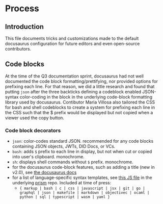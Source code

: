 # Process

## Introduction

This file documents tricks and customizations made to the default docusaurus
configuration for future editors and even open-source contributors.

## Code blocks

At the time of the Q3 documentation sprint, docusaurus had not well documented the code block formatting/prettifying, nor provided options for prefixing each line. For that reason, we did a little research and found that putting `json` after the three backticks defining a codeblock enabled JSON-syntax color-coding in the block in the underlying code-block formatting library used by docusaurus.  Contibutor Maria Villosa also tailored the CSS for bash and shell codeblocks to create a system for prefixing each line in the CSS such that the $ prefix would be displayed but not copied when a viewer used the copy button.

### Code block decorators

- `json`: color-codes standard JSON.  recommended for any code blocks containing JSON objects, JWTs, DID Docs, or VCs.
- `bash`: adds `$` prefix to each line in display, but not when cut or copied into user's clipboard. monochrome.
- `sh`: displays shell commands without `$` prefix. monochrome.
- for the docusaurus code-block features, such as adding a title (new in v2.0), see [the docusaurus docs](https://docusaurus.io/docs/markdown-features/code-blocks#code-title)
- for a list of language-specific syntax templates, see [this JS file](https://github.com/FormidableLabs/prism-react-renderer/blob/master/src/vendor/prism/includeLangs.js) in the underlying [prism](https://github.com/FormidableLabs/prism-react-renderer/) repo. Included at time of press:
  - `{ markup | bash | c | css | javascript | jsx | git | go | graphql | json | makefile | markdown | objectivec | ocaml | python | sql | typescript | wasm | yaml }`

